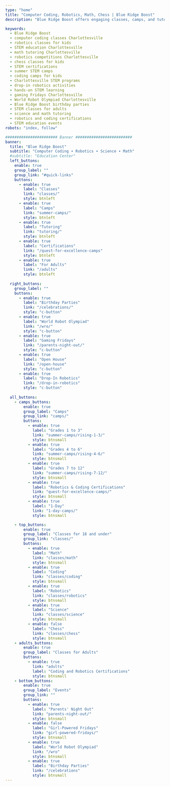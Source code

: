 ```yaml
---
type: "home"
title: "Computer Coding, Robotics, Math, Chess | Blue Ridge Boost"
description: "Blue Ridge Boost offers engaging classes, camps, and tutoring in computer coding, robotics, math, and chess for kids, teens, and adults in Charlottesville, VA. Explore hands-on learning, certifications, and exciting events like Gaming Fridays and Drop-In Robotics!"

keywords:
  - Blue Ridge Boost
  - computer coding classes Charlottesville
  - robotics classes for kids
  - STEM education Charlottesville
  - math tutoring Charlottesville
  - robotics competitions Charlottesville
  - chess classes for kids
  - STEM certifications
  - summer STEM camps
  - coding camps for kids
  - Charlottesville STEM programs
  - drop-in robotics activities
  - hands-on STEM learning
  - gaming Fridays Charlottesville
  - World Robot Olympiad Charlottesville
  - Blue Ridge Boost birthday parties
  - STEM classes for adults
  - science and math tutoring
  - robotics and coding certifications
  - STEM education events
robots: "index, follow"

####################### Banner #########################
banner:
  title: "Blue Ridge Boost"
  subtitle: "Computer Coding ∙ Robotics ∙ Science ∙ Math"
  #subtitle: "Education Center"
  left_buttons:
    enable: true
    group_label: ""
    group_link: "#quick-links"
    buttons:
      - enable: true
        label: "Classes"
        link: "classes/"
        style: btnleft
      - enable: true
        label: "Camps"
        link: "summer-camps/"
        style: btnleft
      - enable: true
        label: "Tutoring"
        link: "tutoring/"
        style: btnleft
      - enable: true
        label: "Certifications"
        link: "/quest-for-excellence-camps"
        style: btnleft
      - enable: true
        label: "For Adults"
        link: "/adults"
        style: btnleft
    
  right_buttons:
    group_label: ""
    buttons:
      - enable: true
        label: "Birthday Parties"
        link: "/celebrations/"
        style: "c-button"
      - enable: true
        label: "World Robot Olympiad"
        link: "/wro/"
        style: "c-button" 
      - enable: true
        label: "Gaming Fridays"
        link: "/parents-night-out/"
        style: "c-button"
      - enable: true
        label: "Open House"
        link: "/open-house"
        style: "c-button"
      - enable: true
        label: "Drop-In Robotics"
        link: "/drop-in-robotics"
        style: "c-button"
      
  all_buttons:    
    - camps_buttons:
        enable: true
        group_label: "Camps"
        group_link: "camps/"
        buttons:
          - enable: true
            label: "Grades 1 to 3"
            link: "summer-camps/rising-1-3/"
            style: btnsmall
          - enable: true
            label: "Grades 4 to 6"
            link: "summer-camps/rising-4-6/"
            style: btnsmall
          - enable: true
            label: "Grades 7 to 12"
            link: "summer-camps/rising-7-12/"
            style: btnsmall
          - enable: true
            label: "Robotics & Coding Certifications"
            link: "quest-for-excellence-camps/"
            style: btnsmall
          - enable: true
            label: "1-Day"
            link: "1-day-camps/"
            style: btnsmall

    - top_buttons:
        enable: true
        group_label: "Classes for 18 and under"
        group_link: "classes/"
        buttons:
          - enable: true
            label: "Math"
            link: "classes/math"
            style: btnsmall
          - enable: true
            label: "Coding"
            link: "classes/coding"
            style: btnsmall
          - enable: true
            label: "Robotics"
            link: "classes/robotics"
            style: btnsmall
          - enable: true
            label: "Science"
            link: "classes/science"
            style: btnsmall
          - enable: false
            label: "Chess"
            link: "classes/chess"
            style: btnsmall
    - adults_buttons:
        enable: true
        group_label: "Classes for Adults"
        buttons:
          - enable: true
            link: "adults"
            label: "Coding and Robotics Certifications"
            style: btnsmall
    - bottom_buttons:
        enable: true
        group_label: "Events"
        group_link: ""
        buttons:
          - enable: true
            label: "Parents' Night Out"
            link: "parents-night-out/"
            style: btnsmall
          - enable: false
            label: "Girl-Powered Fridays"
            link: "girl-powered-fridays/"
            style: btnsmall
          - enable: true
            label: "World Robot Olympiad"
            link: "/wro"
            style: btnsmall
          - enable: true
            label: "Birthday Parties"
            link: "/celebrations"
            style: btnsmall
---
```

